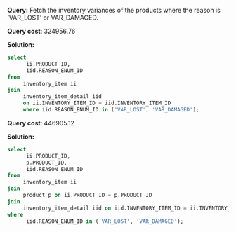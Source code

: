 **Query:** Fetch the inventory variances of the products where the reason is ‘VAR_LOST’ or VAR_DAMAGED.

**Query cost**: 324956.76

**Solution:**
```sql
select 
      ii.PRODUCT_ID,
      iid.REASON_ENUM_ID 
from 
     inventory_item ii 
join 
     inventory_item_detail iid 
     on ii.INVENTORY_ITEM_ID = iid.INVENTORY_ITEM_ID
     where iid.REASON_ENUM_ID in ('VAR_LOST', 'VAR_DAMAGED');
 ```    
**Query cost**: 446905.12

**Solution:**
```sql
select 
      ii.PRODUCT_ID,
      p.PRODUCT_ID,
      iid.REASON_ENUM_ID 
from 
     inventory_item ii 
join 
     product p on ii.PRODUCT_ID = p.PRODUCT_ID
join 
     inventory_item_detail iid on iid.INVENTORY_ITEM_ID = ii.INVENTORY_ITEM_ID
where 
      iid.REASON_ENUM_ID in ('VAR_LOST', 'VAR_DAMAGED');
